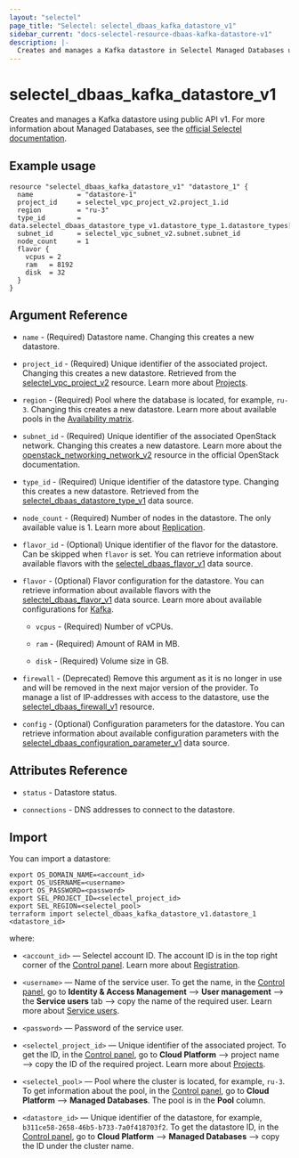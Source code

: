 ```yaml
---
layout: "selectel"
page_title: "Selectel: selectel_dbaas_kafka_datastore_v1"
sidebar_current: "docs-selectel-resource-dbaas-kafka-datastore-v1"
description: |-
  Creates and manages a Kafka datastore in Selectel Managed Databases using public API v1.
---
```


# selectel\_dbaas\_kafka\_datastore\_v1

Creates and manages a Kafka datastore using public API v1. For more information about Managed Databases, see the [official Selectel documentation](https://docs.selectel.ru/en/cloud/managed-databases/kafka/).

## Example usage

```hcl
resource "selectel_dbaas_kafka_datastore_v1" "datastore_1" {
  name           = "datastore-1"
  project_id     = selectel_vpc_project_v2.project_1.id
  region         = "ru-3"
  type_id        = data.selectel_dbaas_datastore_type_v1.datastore_type_1.datastore_types[0].iddatastore_types[0].id
  subnet_id      = selectel_vpc_subnet_v2.subnet.subnet_id
  node_count     = 1
  flavor {
    vcpus = 2
    ram   = 8192
    disk  = 32
  }
}
```

## Argument Reference

* `name` - (Required) Datastore name. Changing this creates a new datastore.

* `project_id` - (Required) Unique identifier of the associated project. Changing this creates a new datastore. Retrieved from the [selectel_vpc_project_v2](https://registry.terraform.io/providers/selectel/selectel/latest/docs/resources/vpc_project_v2) resource. Learn more about [Projects](https://docs.selectel.ru/en/control-panel-actions/projects/about-projects/).

* `region` - (Required) Pool where the database is located, for example, `ru-3`. Changing this creates a new datastore. Learn more about available pools in the [Availability matrix](https://docs.selectel.ru/en/control-panel-actions/availability-matrix/#managed-databases).

* `subnet_id` - (Required) Unique identifier of the associated OpenStack network. Changing this creates a new datastore. Learn more about the [openstack_networking_network_v2](https://registry.terraform.io/providers/terraform-provider-openstack/openstack/latest/docs/resources/networking_network_v2) resource in the official OpenStack documentation.

* `type_id` - (Required) Unique identifier of the datastore type. Changing this creates a new datastore. Retrieved from the [selectel_dbaas_datastore_type_v1](https://registry.terraform.io/providers/selectel/selectel/latest/docs/data-sources/dbaas_datastore_type_v1) data source.

* `node_count` - (Required) Number of nodes in the datastore. The only available value is 1. Learn more about [Replication](https://docs.selectel.ru/en/cloud/managed-databases/about/about-managed-databases/#fault-tolerance-and-replication).

* `flavor_id` - (Optional) Unique identifier of the flavor for the datastore. Can be skipped when `flavor` is set. You can retrieve information about available flavors with the [selectel_dbaas_flavor_v1](https://registry.terraform.io/providers/selectel/selectel/latest/docs/data-sources/dbaas_flavor_v1) data source.

* `flavor` - (Optional) Flavor configuration for the datastore. You can retrieve information about available flavors with the [selectel_dbaas_flavor_v1](https://registry.terraform.io/providers/selectel/selectel/latest/docs/data-sources/dbaas_flavor_v1) data source. Learn more about available configurations for [Kafka](https://docs.selectel.ru/en/cloud/managed-databases/kafka/configurations/).

  * `vcpus` - (Required) Number of vCPUs.

  * `ram` - (Required) Amount of RAM in MB.

  * `disk` - (Required) Volume size in GB.

* `firewall` - (Deprecated) Remove this argument as it is no longer in use and will be removed in the next major version of the provider. To manage a list of IP-addresses with access to the datastore, use the [selectel_dbaas_firewall_v1](https://registry.terraform.io/providers/selectel/selectel/latest/docs/resources/dbaas_firewall_v1) resource.

* `config` - (Optional) Configuration parameters for the datastore. You can retrieve information about available configuration parameters with the [selectel_dbaas_configuration_parameter_v1](https://registry.terraform.io/providers/selectel/selectel/latest/docs/data-sources/dbaas_configuration_parameter_v1) data source.

## Attributes Reference

* `status` - Datastore status.

* `connections` - DNS addresses to connect to the datastore.

## Import

You can import a datastore:

```shell
export OS_DOMAIN_NAME=<account_id>
export OS_USERNAME=<username>
export OS_PASSWORD=<password>
export SEL_PROJECT_ID=<selectel_project_id>
export SEL_REGION=<selectel_pool>
terraform import selectel_dbaas_kafka_datastore_v1.datastore_1 <datastore_id>
```

where:

* `<account_id>` — Selectel account ID. The account ID is in the top right corner of the [Control panel](https://my.selectel.ru/). Learn more about [Registration](https://docs.selectel.ru/en/control-panel-actions/account/registration/).

* `<username>` — Name of the service user. To get the name, in the [Control panel](https://my.selectel.ru/iam/users_management/users?type=service), go to **Identity & Access Management** ⟶ **User management** ⟶ the **Service users** tab ⟶ copy the name of the required user. Learn more about [Service users](https://docs.selectel.ru/en/control-panel-actions/users-and-roles/user-types-and-roles/).

* `<password>` — Password of the service user.

* `<selectel_project_id>` — Unique identifier of the associated project. To get the ID, in the [Control panel](https://my.selectel.ru/vpc/dbaas), go to **Cloud Platform** ⟶ project name ⟶ copy the ID of the required project. Learn more about [Projects](https://docs.selectel.ru/en/control-panel-actions/projects/about-projects/).

* `<selectel_pool>` — Pool where the cluster is located, for example, `ru-3`. To get information about the pool, in the [Control panel](https://my.selectel.ru/vpc/dbaas/), go to **Cloud Platform** ⟶ **Managed Databases**. The pool is in the **Pool** column.

* `<datastore_id>` — Unique identifier of the datastore, for example, `b311ce58-2658-46b5-b733-7a0f418703f2`. To get the datastore ID, in the [Control panel](https://my.selectel.ru/vpc/dbaas/), go to **Cloud Platform** ⟶ **Managed Databases** ⟶ copy the ID under the cluster name.